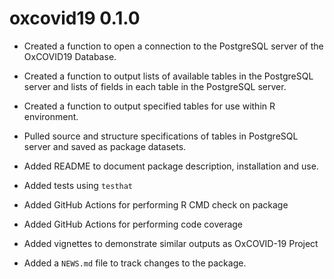# oxcovid19 0.1.0

* Created a function to open a connection to the PostgreSQL server of the OxCOVID19 Database.

* Created a function to output lists of available tables in the PostgreSQL server and lists of fields in each table in the PostgreSQL server.

* Created a function to output specified tables for use within R environment.

* Pulled source and structure specifications of tables in PostgreSQL server and saved as package datasets.

* Added README to document package description, installation and use.

* Added tests using `testhat`

* Added GitHub Actions for performing R CMD check on package

* Added GitHub Actions for performing code coverage

* Added vignettes to demonstrate similar outputs as OxCOVID-19 Project

* Added a `NEWS.md` file to track changes to the package.
